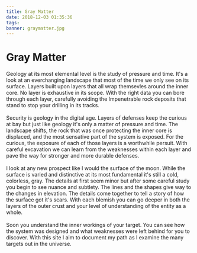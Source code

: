 ```yaml
---
title: Gray Matter
date: 2018-12-03 01:35:36
tags:
banner: graymatter.jpg
---
```

# Gray Matter

Geology at its most elemental level is the study of pressure and time. It's a look at an everchanging landscape that most of the time we only see on its surface. Layers built upon layers that all wrap themsevles around the inner core. No layer is exhaustive in its scope. With the right data you can bore through each layer, carefully avoiding the Impenetrable rock deposits that stand to stop your drilling in its tracks.\
\
Security is geology in the digital age. Layers of defenses keep the curious at bay but just like geology it's only a matter of pressure and time. The landscape shifts, the rock that was once protecting the inner core is displaced, and the most sensative part of the system is exposed. For the curious, the exposure of each of those layers is a worthwhile persuit. With careful excavation we can learn from the weaknesses within each layer and pave the way for stronger and more durable defenses.\
\
I look at any new prospect like I would the surface of the moon. While the surface is varied and distinctive at its most fundamental it's still a cold, colorless, gray. The details at first seem minor but after some careful study you begin to see nuance and subtlety. The lines and the shapes give way to the changes in elevation. The details come together to tell a story of how the surface got it's scars. With each blemish you can go deeper in both the layers of the outer crust and your level of understanding of the entity as a whole.\
\
Soon you understand the inner workings of your target. You can see how the system was designed and what weaknesses were left behind for you to discover. With this site I aim to document my path as I examine the many targets out in the universe.  

